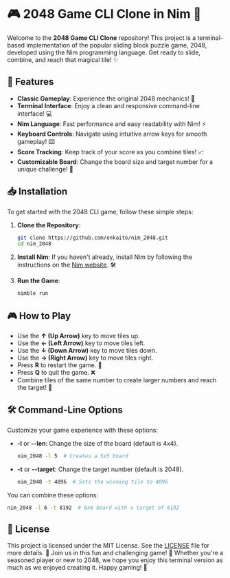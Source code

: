 # 🎮 2048 Game CLI Clone in Nim 🚀

Welcome to the **2048 Game CLI Clone** repository! This project is a terminal-based implementation of the popular sliding block puzzle game, 2048, developed using the Nim programming language. Get ready to slide, combine, and reach that magical tile! ✨

## 🌟 Features

- **Classic Gameplay**: Experience the original 2048 mechanics! 🧩
- **Terminal Interface**: Enjoy a clean and responsive command-line interface! 💻
- **Nim Language**: Fast performance and easy readability with Nim! ⚡
- **Keyboard Controls**: Navigate using intuitive arrow keys for smooth gameplay! ⌨️
- **Score Tracking**: Keep track of your score as you combine tiles! 📈
- **Customizable Board**: Change the board size and target number for a unique challenge! 🔧

## 📥 Installation

To get started with the 2048 CLI game, follow these simple steps:

1. **Clone the Repository**:

   ```bash
   git clone https://github.com/enkaito/nim_2048.git
   cd nim_2048
   ```

2. **Install Nim**: If you haven't already, install Nim by following the instructions on the [Nim website](https://nim-lang.org/install.html). 🛠️

3. **Run the Game**:

   ```bash
   nimble run
   ```

## 🎮 How to Play

- Use the **↑ (Up Arrow)** key to move tiles up.
- Use the **← (Left Arrow)** key to move tiles left.
- Use the **↓ (Down Arrow)** key to move tiles down.
- Use the **→ (Right Arrow)** key to move tiles right.
- Press **R** to restart the game. 🔄
- Press **Q** to quit the game. ❌
- Combine tiles of the same number to create larger numbers and reach the target! 🥳

## 🛠️ Command-Line Options

Customize your game experience with these options:

- **-l** or **--len**: Change the size of the board (default is 4x4).

  ```bash
  nim_2048 -l 5  # Creates a 5x5 board
  ```

- **-t** or **--target**: Change the target number (default is 2048).

  ```bash
  nim_2048 -t 4096  # Sets the winning tile to 4096
  ```

You can combine these options:

```bash
nim_2048 -l 6 -t 8192  # 6x6 board with a target of 8192
```

## 📜 License

This project is licensed under the MIT License. See the [LICENSE](LICENSE.txt) file for more details. 📄 Join us in this fun and challenging game! 🎉 Whether you're a seasoned player or new to 2048, we hope you enjoy this terminal version as much as we enjoyed creating it. Happy gaming! 🌈
